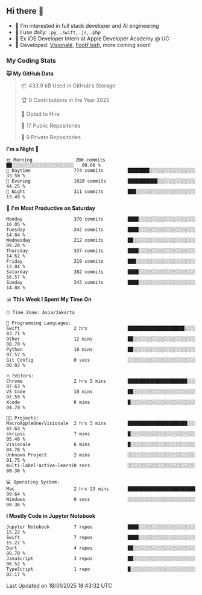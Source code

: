 ## Hi there 👋

- 🤖 I'm interested in full stack developer and AI engineering
- 🌱 I use daily: `.py`, `.swift`, `.js`, `.php`
- 🍎 Ex iOS Developer Intern at Apple Developer Academy @ UC
- 🔨 Developed: [Visionalé](https://apps.apple.com/id/app/visional%C3%A9/id6737191146), [FootFlash](https://apps.apple.com/id/app/footflash/id6550905078), more coming soon!

### My Coding Stats

<!--START_SECTION:waka-->
**🐱 My GitHub Data** 

> 📦 433.9 kB Used in GitHub's Storage 
 > 
> 🏆 0 Contributions in the Year 2025
 > 
> 💼 Opted to Hire
 > 
> 📜 17 Public Repositories 
 > 
> 🔑 9 Private Repositories 
 > 
**I'm a Night 🦉** 

```text
🌞 Morning                200 commits         ██░░░░░░░░░░░░░░░░░░░░░░░   08.68 % 
🌆 Daytime                774 commits         ████████░░░░░░░░░░░░░░░░░   33.58 % 
🌃 Evening                1020 commits        ███████████░░░░░░░░░░░░░░   44.25 % 
🌙 Night                  311 commits         ███░░░░░░░░░░░░░░░░░░░░░░   13.49 % 
```
📅 **I'm Most Productive on Saturday** 

```text
Monday                   370 commits         ████░░░░░░░░░░░░░░░░░░░░░   16.05 % 
Tuesday                  342 commits         ████░░░░░░░░░░░░░░░░░░░░░   14.84 % 
Wednesday                212 commits         ██░░░░░░░░░░░░░░░░░░░░░░░   09.20 % 
Thursday                 337 commits         ████░░░░░░░░░░░░░░░░░░░░░   14.62 % 
Friday                   319 commits         ███░░░░░░░░░░░░░░░░░░░░░░   13.84 % 
Saturday                 382 commits         ████░░░░░░░░░░░░░░░░░░░░░   16.57 % 
Sunday                   343 commits         ████░░░░░░░░░░░░░░░░░░░░░   14.88 % 
```


📊 **This Week I Spent My Time On** 

```text
🕑︎ Time Zone: Asia/Jakarta

💬 Programming Languages: 
Swift                    2 hrs               █████████████████████░░░░   83.71 % 
Other                    12 mins             ██░░░░░░░░░░░░░░░░░░░░░░░   08.70 % 
Python                   10 mins             ██░░░░░░░░░░░░░░░░░░░░░░░   07.57 % 
Git Config               0 secs              ░░░░░░░░░░░░░░░░░░░░░░░░░   00.02 % 

🔥 Editors: 
Chrome                   2 hrs 5 mins        ██████████████████████░░░   87.63 % 
VS Code                  10 mins             ██░░░░░░░░░░░░░░░░░░░░░░░   07.59 % 
Xcode                    6 mins              █░░░░░░░░░░░░░░░░░░░░░░░░   04.78 % 

🐱‍💻 Projects: 
MacroAppleOne/Visionale  2 hrs 5 mins        ██████████████████████░░░   87.63 % 
skripsi                  7 mins              █░░░░░░░░░░░░░░░░░░░░░░░░   05.48 % 
Visionale                6 mins              █░░░░░░░░░░░░░░░░░░░░░░░░   04.78 % 
Unknown Project          2 mins              ░░░░░░░░░░░░░░░░░░░░░░░░░   01.75 % 
multi-label-active-learni0 secs              ░░░░░░░░░░░░░░░░░░░░░░░░░   00.36 % 

💻 Operating System: 
Mac                      2 hrs 23 mins       █████████████████████████   99.64 % 
Windows                  0 secs              ░░░░░░░░░░░░░░░░░░░░░░░░░   00.36 % 
```

**I Mostly Code in Jupyter Notebook** 

```text
Jupyter Notebook         7 repos             ████░░░░░░░░░░░░░░░░░░░░░   15.22 % 
Swift                    7 repos             ████░░░░░░░░░░░░░░░░░░░░░   15.22 % 
Dart                     4 repos             ██░░░░░░░░░░░░░░░░░░░░░░░   08.70 % 
JavaScript               3 repos             ██░░░░░░░░░░░░░░░░░░░░░░░   06.52 % 
TypeScript               1 repo              █░░░░░░░░░░░░░░░░░░░░░░░░   02.17 % 
```




 Last Updated on 18/01/2025 18:43:32 UTC
<!--END_SECTION:waka-->

<!--
**nico-samuelson/nico-samuelson** is a ✨ _special_ ✨ repository because its `README.md` (this file) appears on your GitHub profile.

Here are some ideas to get you started:

- 🔭 I’m currently working on ...
- 🌱 I’m currently learning ...
- 👯 I’m looking to collaborate on ...
- 🤔 I’m looking for help with ...
- 💬 Ask me about ...
- 📫 How to reach me: ...
- 😄 Pronouns: ...
- ⚡ Fun fact: ...
-->
